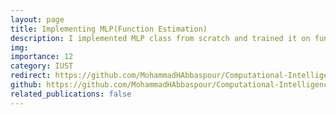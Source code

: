 ```yaml
---
layout: page
title: Implementing MLP(Function Estimation)
description: I implemented MLP class from scratch and trained it on function estimation
img: 
importance: 12
category: IUST
redirect: https://github.com/MohammadHAbbaspour/Computational-Intelligence/blob/main/Implementing_MLP-Function_Estimation.ipynb
github: https://github.com/MohammadHAbbaspour/Computational-Intelligence/blob/main/Implementing_MLP-Function_Estimation.ipynb
related_publications: false
---
```

